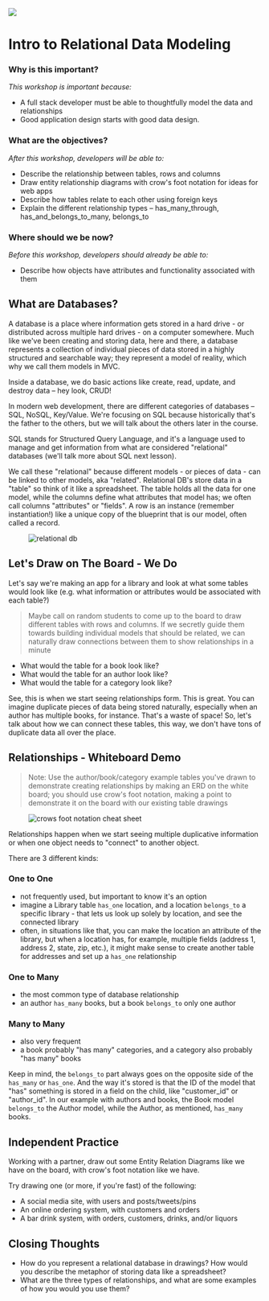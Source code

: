 <!--
Market: SF
-->

![](https://ga-dash.s3.amazonaws.com/production/assets/logo-9f88ae6c9c3871690e33280fcf557f33.png)

# Intro to Relational Data Modeling

### Why is this important?
*This workshop is important because:*

- A full stack developer must be able to thoughtfully model the data and relationships
- Good application design starts with good data design.

### What are the objectives?
*After this workshop, developers will be able to:*

- Describe the relationship between tables, rows and columns
- Draw entity relationship diagrams with crow's foot notation for ideas for web apps
- Describe how tables relate to each other using foreign keys
- Explain the different relationship types – has_many_through, has_and_belongs_to_many, belongs_to

### Where should we be now?
*Before this workshop, developers should already be able to:*

- Describe how objects have attributes and functionality associated with them

## What are Databases?

A database is a place where information gets stored in a hard drive - or distributed across multiple hard drives - on a computer somewhere. Much like we've been creating and storing data, here and there, a database represents a collection of individual pieces of data stored in a highly structured and searchable way; they represent a model of reality, which why we call them models in MVC.

Inside a database, we do basic actions like create, read, update, and destroy data – hey look, CRUD!

In modern web development, there are different categories of databases – SQL, NoSQL, Key/Value. We're focusing on SQL because historically that's the father to the others, but we will talk about the others later in the course.

SQL stands for Structured Query Language, and it's a language used to manage and get information from what are considered "relational" databases (we'll talk more about SQL next lesson).

We call these "relational" because different models - or pieces of data - can be linked to other models, aka "related". Relational DB's store data in a "table" so think of it like a spreadsheet. The table holds all the data for one model, while the columns define what attributes that model has; we often call columns "attributes" or "fields". A row is an instance (remember instantiation!) like a unique copy of the blueprint that is our model, often called a record.

<figure>
  <img src="https://cloud.githubusercontent.com/assets/25366/8589355/2646c588-25ca-11e5-9f2d-3d3afe8b7817.png" alt="relational db">
  <br>
</figure>

## Let's Draw on The Board - We Do

Let's say we're making an app for a library and look at what some tables would look like (e.g. what information or attributes would be associated with each table?)

> Maybe call on random students to come up to the board to draw different tables with rows and columns. If we secretly guide them towards building individual models that should be related, we can naturally draw connections between them to show relationships in a minute

- What would the table for a book look like?
- What would the table for an author look like?
- What would the table for a category look like?

See, this is when we start seeing relationships form. This is great. You can imagine duplicate pieces of data being stored naturally, especially when an author has multiple books, for instance. That's a waste of space!  So, let's talk about how we can connect these tables, this way, we don't have tons of duplicate data all over the place.

## Relationships - Whiteboard Demo

> Note: Use the author/book/category example tables you've drawn to demonstrate creating relationships by making an ERD on the white board; you should use crow's foot notation, making a point to demonstrate it on the board with our existing table drawings

<figure>
  <img src="http://www.vivekmchawla.com/content/images/2013/Dec/ERD_Relationship_Symbols_Quick_Reference-1.png" alt="crows foot notation cheat sheet">
  <br>
</figure>

Relationships happen when we start seeing multiple duplicative information or when one object needs to "connect" to another object.

There are 3 different kinds:

### One to One
- not frequently used, but important to know it's an option
- imagine a Library table ```has_one``` location, and a location ```belongs_to``` a specific library - that lets us look up solely by location, and see the connected library
- often, in situations like that, you can make the location an attribute of the library, but when a location has, for example, multiple fields (address 1, address 2, state, zip, etc.), it might make sense to create another table for addresses and set up a ```has_one``` relationship

### One to Many
- the most common type of database relationship
- an author ```has_many``` books, but a book ```belongs_to``` only one author

### Many to Many
- also very frequent
- a book probably "has many" categories, and a category also probably "has many" books

Keep in mind, the ```belongs_to``` part always goes on the opposite side of the ```has_many``` or ```has_one```. And the way it's stored is that the ID of the model that "has" something is stored in a field on the child, like "customer_id" or "author_id".  In our example with authors and books, the Book model ```belongs_to``` the Author model, while the Author, as mentioned, ```has_many``` books.

## Independent Practice

 Working with a partner, draw out some Entity Relation Diagrams like we have on the board, with crow's foot notation like we have.

 Try drawing one (or more, if you're fast) of the following:

 - A social media site, with users and posts/tweets/pins
 - An online ordering system, with customers and orders
 - A bar drink system, with orders, customers, drinks, and/or liquors

## Closing Thoughts
- How do you represent a relational database in drawings? How would you describe the metaphor of storing data like a spreadsheet?
- What are the three types of relationships, and what are some examples of how you would you use them?
